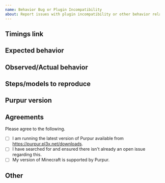 ```yaml
---
name: Behavior Bug or Plugin Incompatibility
about: Report issues with plugin incompatibility or other behavior related issues.
---
```


<!--
  Before reporting a crash here, please make sure you are on the latest version of Purpur.
-->

## Timings link
<!--
  We ask that all timings are a link, not a screenshot. Screenshots inhibit our ability to figure out the real cause of the issue.
  Example: https://timings.pl3x.net/?id=4cd655d32ad445aa9063f2130ae3b794
-->

## Expected behavior
<!--
  What you expected to see.
-->

## Observed/Actual behavior
<!--
  What you actually saw.
-->

## Steps/models to reproduce
<!--
  This may include a build schematic, a video, or detailed instructions to help reconstruct the issue.
-->

## Purpur version
<!--
  Run `/version` on your server and **paste** the full, unmodified output here.
  "latest" is *not* a version; we require the output of `/version` so we can adequately track down the issue.
  Additionally, do NOT provide a screenshot, you MUST paste the entire output.

  > version
  [18:58:15 INFO]: Checking version, please wait...
  [18:58:15 INFO]: This server is running Purpur version git-Purpur-1126 (MC: 1.16.5) (Implementing API version 1.16.5-R0.1-SNAPSHOT)
  [18:58:15 INFO]: You are running the latest version
  [18:58:15 INFO]: Previous version: git-Purpur-1120 (MC: 1.16.5)
-->

## Agreements
Please agree to the following.
- [ ] I am running the latest version of Purpur available from https://purpur.pl3x.net/downloads.
- [ ] I have searched for and ensured there isn't already an open issue regarding this.
- [ ] My version of Minecraft is supported by Purpur.

## Other
<!--
  Please include other helpful information below.
  The more information we receive, the quicker and more effective we can be at finding the solution to the issue.
-->
